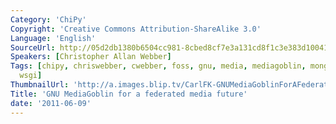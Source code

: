 ```yaml
---
Category: 'ChiPy'
Copyright: 'Creative Commons Attribution-ShareAlike 3.0'
Language: 'English'
SourceUrl: http://05d2db1380b6504cc981-8cbed8cf7e3a131cd8f1c3e383d10041.r93.cf2.rackcdn.com/chipy/565_gnu-mediagoblin-for-a-federated-media-future.m4v
Speakers: [Christopher Allan Webber]
Tags: [chipy, chriswebber, cwebber, foss, gnu, media, mediagoblin, mongodb, mongokit,
  wsgi]
ThumbnailUrl: 'http://a.images.blip.tv/CarlFK-GNUMediaGoblinForAFederatedMediaFuture830.png'
Title: 'GNU MediaGoblin for a federated media future'
date: '2011-06-09'
---
```



